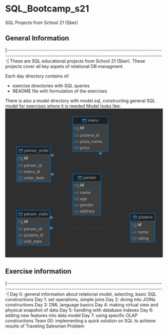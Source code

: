 # SQL_Bootcamp_s21
SQL Projects from School 21 (Sber)

## General Information
|------------------------------------------------------------------------------------------------------------------------------------------------------------|
These are SQL educational projects from School 21 (Sber). These projects cover all key aspets of relational DB managment.

Each day directory contains of:
- exercise directories with SQL queries
- README file with formulation of the exercises

There is also a model directory with model.sql, constructing general SQL model for exercises where it is needed
Model looks like:
![model](model/model.png)

## Exercise information
|------------------------------------------------------------------------------------------------------------------------------------------------------------|
Day 0: general information about relational model, selecting, basic SQL constructions
Day 1: set operations, simple joins
Day 2: diving into JOINs constructions
Day 3: DML language basics
Day 4: making virtual view and physical snapshot of data 
Day 5: handling with database indexes 
Day 6: adding new features into data model 
Day 7: using specific OLAP constructions
Team 00: implementing a quick solution on SQL to achieve results of Traveling Salesman Problem

